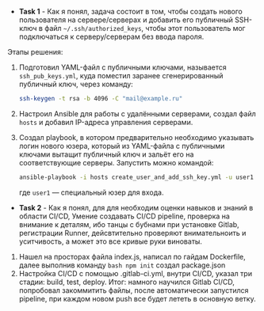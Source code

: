 - **Task 1** - Как я понял, задача состоит в том, чтобы создать нового пользователя на сервере/серверах и добавить его публичный SSH-ключ в файл `~/.ssh/authorized_keys`, чтобы этот пользователь мог подключаться к серверу/серверам без ввода пароля.

Этапы решения:
1. Подготовил YAML-файл с публичными ключами, называется `ssh_pub_keys.yml`, куда поместил заранее сгенерированный публичный ключ, через команду:

   ```bash
   ssh-keygen -t rsa -b 4096 -C "mail@example.ru"
   ```
2. Настроил Ansible для работы с удалёнными серверами, создал файл `hosts` и добавил IP-адреса управления серверами.

3. Создал playbook, в котором предварительно необходимо указывать логин нового юзера, который из YAML-файла с публичными ключами вытащит публичный ключ и зальёт его на соответствующие серверы. Запустить можно командой:
   ```bash
   ansible-playbook -i hosts create_user_and_add_ssh_key.yml -u user1
   ```
   где `user1` — специальный юзер для входа.
   
- **Task 2** - Как я понял, для для необходим оценки навыков и знаний в области CI/CD, Умение создавать CI/CD pipeline, проверка на внимание к деталям, ибо танцы с бубнами при установке Gitlab, регистрации Runner, дейсвтительно проверяют внимательноить и уситчивость, а может это все кривые руки виноваты.  

1. Нашел на просторах файла index.js, написал по гайдам Dockerfile, далее выполнив команду ```bash npm init``` создал package.json 
2. Настройка CI/CD с помощью .gitlab-ci.yml, внутри CI/CD, указал три стадии: build, test, deploy.
Итог: намного научился Gitlab CI/CD, попробовал закоммитить файлы, после автоматически запустился pipeline, при каждом новом push все будет лететь в основную ветку.
